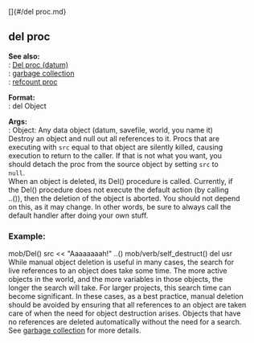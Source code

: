 []{#/del proc.md}    
## del proc    
**See also:**    
:   [Del proc (datum)](/datum/proc/Del)    
:   [garbage collection](/DM/garbage)    
:   [refcount proc](/proc/refcount)    
<!-- -->    
**Format:**    
:   del Object    
<!-- -->    
**Args:**    
:   Object: Any data object (datum, savefile, world, you name it)    
Destroy an object and null out all references to it. Procs that are    
executing with `src` equal to that object are silently killed, causing    
execution to return to the caller. If that is not what you want, you    
should detach the proc from the source object by setting `src` to    
`null`.    
When an object is deleted, its Del() procedure is called. Currently, if    
the Del() procedure does not execute the default action (by calling    
..()), then the deletion of the object is aborted. You should not depend    
on this, as it may change. In other words, be sure to always call the    
default handler after doing your own stuff.    
### Example:    
mob/Del() src \<\< \"Aaaaaaaah!\" ..() mob/verb/self_destruct() del usr    
While manual object deletion is useful in many cases, the search for    
live references to an object does take some time. The more active    
objects in the world, and the more variables in those objects, the    
longer the search will take. For larger projects, this search time can    
become significant. In these cases, as a best practice, manual deletion    
should be avoided by ensuring that all references to an object are taken    
care of when the need for object destruction arises. Objects that have    
no references are deleted automatically without the need for a search.    
See [garbage collection](/DM/garbage) for more details.  